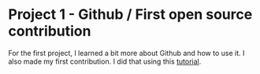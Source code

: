 # Project 1 - Github / First open source contribution

For the first project, I learned a bit more about Github and how to use it. 
I also made my first contribution. I did that using this [tutorial](https://github.com/firstcontributions/first-contributions).
